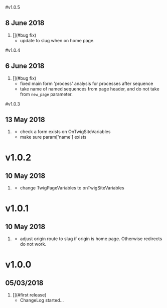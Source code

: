 #v1.0.5
## 8 June 2018
1. [](#bug fix)
    * update to slug when on home page.
    
#v1.0.4
## 6 June 2018
1. [](#bug fix)
    * fixed main form 'process' analysis for processes after sequence
    * take name of named sequences from page header, and do not take from `new_page` parameter.

#v1.0.3
## 13 May 2018
1. [](#update)
    * check a form exists on OnTwigSiteVariables
    * make sure param['name'] exists
# v1.0.2
## 10 May 2018
1. [](#update)
    * change TwigPageVariables to onTwigSiteVariables
# v1.0.1
## 10 May 2018
1. [](#update)
    * adjust origin route to slug if origin is home page. Otherwise redirects do not work.
# v1.0.0
##  05/03/2018

1. [](#first release)
    * ChangeLog started...
